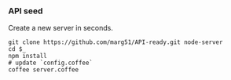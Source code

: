 ### API seed 

Create a new server in seconds. 


```
git clone https://github.com/marg51/API-ready.git node-server
cd $_
npm install
# update `config.coffee`
coffee server.coffee
```
